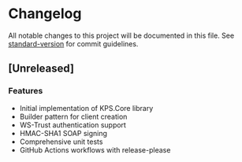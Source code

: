 # Changelog

All notable changes to this project will be documented in this file. See [standard-version](https://github.com/conventional-changelog/standard-version) for commit guidelines.

## [Unreleased]

### Features

* Initial implementation of KPS.Core library
* Builder pattern for client creation
* WS-Trust authentication support
* HMAC-SHA1 SOAP signing
* Comprehensive unit tests
* GitHub Actions workflows with release-please
